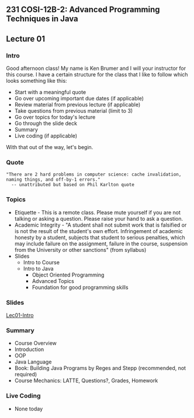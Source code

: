 ## 231 COSI-12B-2: Advanced Programming Techniques in Java

## Lecture 01

### Intro 
Good afternoon class! My name is Ken Brumer and I will your instructor for this course. I have a certain 
structure for the class that I like to follow which looks something like this:

  * Start with a meaningful quote
  * Go over upcoming important due dates (if applicable)
  * Review material from previous lecture (if applicable)
  * Take questions from previous material (limit to 3)
  * Go over topics for today's lecture
  * Go through the slide deck
  * Summary
  * Live coding (if applicable)

With that out of the way, let's begin. 

### Quote

```text
"There are 2 hard problems in computer science: cache invalidation, naming things, and off-by-1 errors."
  -- unattributed but based on Phil Karlton quote
```

### Topics
* Etiquette - This is a remote class. Please mute yourself if you are not talking or asking a question. Please
  raise your hand to ask a question.
* Academic Integrity - "A student shall not submit work that is falsified or is not the result of the student's own 
  effort. Infringement of academic honesty by a student, subjects that student to serious penalties, which may 
  include failure on the assignment, failure in the course, suspension from the University or other sanctions" 
  (from syllabus)
* Slides
    * Intro to Course
    * Intro to Java
      * Object Oriented Programming
      * Advanced Topics
      * Foundation for good programming skills


### Slides
[Lec01-Intro](Lec01-Intro.pdf)

### Summary

* Course Overview
* Introduction
* OOP
* Java Language
* Book: Building Java Programs by Reges and Stepp (recommended, not required)
* Course Mechanics: LATTE, Questions?, Grades, Homework

### Live Coding
 
* None today



